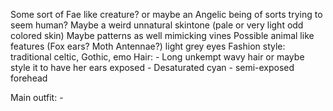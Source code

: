 Some sort of Fae like creature? or maybe an Angelic being of sorts trying to seem human?
Maybe a weird unnatural skintone (pale or very light odd colored skin)
Maybe patterns as well mimicking vines
Possible animal like features (Fox ears? Moth Antennae?)
light grey eyes
Fashion style: traditional celtic, Gothic, emo
Hair:
	- Long unkempt wavy hair or maybe style it to have her ears exposed
	- Desaturated cyan
	- semi-exposed forehead

Main outfit:
	 - 
